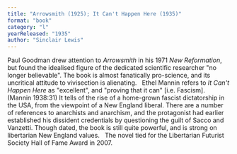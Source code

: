 ```yaml
---
title: "Arrowsmith (1925); It Can't Happen Here (1935)"
format: "book"
category: "l"
yearReleased: "1935"
author: "Sinclair Lewis"
---
```

Paul Goodman drew attention to _Arrowsmith_ in his  1971 _New Reformation_, but found the idealised figure of the dedicated  scientific researcher "no longer believable". The book is almost fanatically  pro-science, and its uncritical attitude to vivisection is alienating.
 
Ethel Mannin refers to _It Can't Happen Here_ as "excellent", and "proving that it can" [i.e. Fascism]. (Mannin  1938:31) It tells of the rise of a home-grown fascist dictatorship in the USA,  from the viewpoint of a New England liberal. There are a number of references to  anarchists and anarchism, and the protagonist had earlier established his  dissident credentials by questioning the guilt of Sacco and Vanzetti. Though  dated, the book is still quite powerful, and is strong on libertarian New  England values.
 
The novel tied for the Libertarian Futurist Society Hall of Fame Award  in 2007. 

